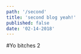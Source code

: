 ```yaml
---
path: '/second'  
title: 'second blog yeah!'  
published: false  
date: '02-14-2018'
---
```


#Yo bitches 2
